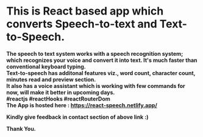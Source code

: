 
# This is React based app which converts <b>Speech-to-text<b> and Text-to-Speech.
The speech to text system works with a speech recognition system; which recognizes your voice and convert it into text. It's much faster than conventional keyboard typing. <br>
<strong> Text-to-speech <strong> has additonal features viz., word count, character count, minutes read and preview section. <br>
It also has a voice assistant which is working with few commands for now, will make it better in upcoming days.
<br> #reactjs #reactHooks #reactRouterDom <br>
The App is hosted here : https://react-speech.netlify.app/

Kindly give feedback in contact section of above link :)

Thank You.
